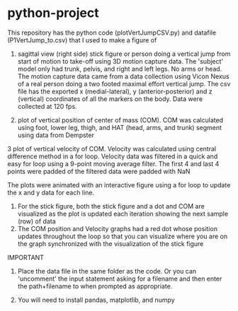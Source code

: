# python-project

This repository has the python code (plotVertJumpCSV.py) and datafile (P1VertJump_to.csv) that
I used to make a figure of

1. sagittal view (right side) stick figure or person doing a vertical jump from start of 
  motion to take-off using 3D motion capture data.  The 'subject' model only had trunk, pelvis, and 
  right and left legs.  No arms or head.  The motion capture data came from a data collection using Vicon Nexus
  of a real person doing a two footed maximal effort vertical jump.  The csv file has the exported x (medial-lateral), y (anterior-posterior)
  and z (vertical) coordinates of all the markers on the body.  Data were collected at 120 fps.

2. plot of vertical position of center of mass (COM). COM was calculated using foot, lower leg, thigh, and HAT (head, arms, and trunk) segment 
  using data from Dempster

3 plot of vertical velocity of COM.  Velocity was calculated using central difference method in a for loop.  Velocity data was filtered in a
  quick and easy for loop using a 9-point moving average filter.  The first 4 and last 4 points were padded of the filtered data were padded with NaN

The plots were animated with an interactive figure using a for loop to update the x and y data for each line.

1. For the stick figure, both the stick figure and a dot and COM are visualized as the plot is updated each iteration showing the next sample (row) of data
2. The COM position and Velocity graphs had a red dot whose position updates throughout the loop so that you can visualize where you are on the
   graph synchronized with the visualization of the stick figure

IMPORTANT
1. Place the data file in the same folder as the code.  Or you can 'uncomment' the input statement asking for a filename and then enter the path+filename
to when prompted as appropriate.

3. You will need to install pandas, matplotlib, and numpy


